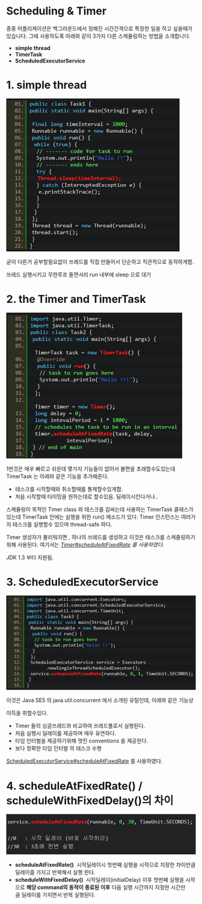# Scheduling & Timer

종종 어플리케이션은 백그라운드에서 정해진 시간간격으로 특정한 일을 하고 싶을때가 있습니다. 그때 사용하도록 아래와 같이 3가지 다른 스케쥴링하는 방법을 소개합니다.

- **simple thread**
- **TimerTask**
- **ScheduledExecutorService**

# **1. simple thread**

![Scheduling%20&%20Timer%20d8657b99818c419c8ae5ec091dfce17a/Untitled.png](Scheduling%20&%20Timer%20d8657b99818c419c8ae5ec091dfce17a/Untitled.png)

굳이 다른거 공부할필요없이 쓰레드를 직접 만들어서 단순하고 직관적으로 동작하게함.

쓰레드 실행시키고 무한루프 돌면서리 run 내부에 sleep 으로 대기

# **2. the Timer and TimerTask**

![Scheduling%20&%20Timer%20d8657b99818c419c8ae5ec091dfce17a/Untitled%201.png](Scheduling%20&%20Timer%20d8657b99818c419c8ae5ec091dfce17a/Untitled%201.png)

1번것은 매우 빠르고 쉬운데 몇가지 기능들이 없어서 불편을 초래할수도있는데 TimerTask 는 아래와 같은 기능을 추가해준다.

- 태스크를 시작할때와 취소할때를 통제할수있게함.
- 처음 시작할때 타이밍을 원하는데로 할수있음. 딜레이시킨다거나..

스케쥴링이 목적인 Timer class 와 태스크를 감싸는데 사용하는 TimerTask 클래스가 있는데 TimerTask 안에는 실행을 위한 run() 메소드가 있다. Timer 인스턴스는 여러가지 테스크를 실행할수 있으며 thread-safe 하다.

Timer 생성자가 불리워지면 , 하나의 쓰레드를 생성하고 이것은 태스크를 스케쥴링하기위해 사용된다. 여기서는 *[Timer#scheduleAtFixedRate](http://docs.oracle.com/javase/7/docs/api/java/util/Timer.html#scheduleAtFixedRate(java.util.TimerTask,%20long,%20long)) 를 사용하였다.*

JDK 1.3 부터 지원됨.

# **3. ScheduledExecutorService**

![Scheduling%20&%20Timer%20d8657b99818c419c8ae5ec091dfce17a/Untitled%202.png](Scheduling%20&%20Timer%20d8657b99818c419c8ae5ec091dfce17a/Untitled%202.png)

이것은 Java SE5 의 java.util.concurrent 에서 소개된 유틸인데, 아래와 같은 기능상

이득을 취할수있다.

- Timer 들의 싱글쓰레드와 비교하여 쓰레드풀로서 실행된다.
- 처음 실행시 딜레이를 제공하며 매우 유연하다.
- 타임 인터벌을 제공하기위해 멋진 conventions 을 제공한다.
- 보다 정확한 타임 인터벌 의 태스크 수행

[ScheduledExecutorService#scheduleAtFixedRate](http://docs.oracle.com/javase/7/docs/api/java/util/concurrent/ScheduledExecutorService.html#scheduleAtFixedRate(java.lang.Runnable,%20long,%20long,%20java.util.concurrent.TimeUnit)) 를 사용하였다.

# 4. scheduleAtFixedRate() / scheduleWithFixedDelay()의 차이

![Scheduling%20&%20Timer%20d8657b99818c419c8ae5ec091dfce17a/Untitled%203.png](Scheduling%20&%20Timer%20d8657b99818c419c8ae5ec091dfce17a/Untitled%203.png)

- **scheduleAtFixedRate()** 
시작딜레이시 첫번째 실행을 시작으로 지정한 차이만큼 딜레이를 가지고 반복해서 실행 한다.
- **scheduleWithFixedDelay()** 
시작딜레이(initialDelay) 이후 첫번째 실행을 시작으로 **해당 command의 동작이 종료된 이후** 다음 실행 시간까지 지정한 시간만큼 딜레이를 가지면서 반복 실행된다.